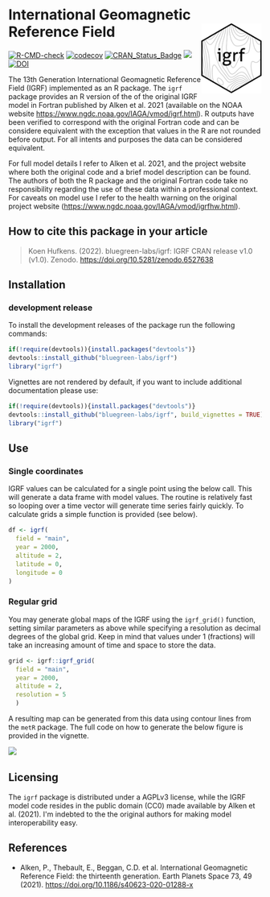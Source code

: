 # International Geomagnetic Reference Field <img src='logo.png' align="right" height="138.5" />

[![R-CMD-check](https://github.com/bluegreen-labs/igrf/workflows/R-CMD-check/badge.svg)](https://github.com/bluegreen-labs/igrf/actions)
[![codecov](https://codecov.io/gh/bluegreen-labs/igrf/branch/main/graph/badge.svg?token=ZI3BYIG3MI)](https://codecov.io/gh/bluegreen-labs/igrf)
[![CRAN\_Status\_Badge](https://www.r-pkg.org/badges/version/igrf)](https://cran.r-project.org/package=igrf)
[![](https://cranlogs.r-pkg.org/badges/igrf)](https://cran.r-project.org/package=igrf)
[![DOI](https://zenodo.org/badge/DOI/10.5281/zenodo.6527639.svg)](https://doi.org/10.5281/zenodo.6527638)

The 13th Generation International Geomagnetic Reference Field (IGRF) implemented as an R package. The `igrf` package provides an R version of the of the original IGRF model in Fortran published by Alken et al. 2021 (available on the NOAA website <https://www.ngdc.noaa.gov/IAGA/vmod/igrf.html>). R outputs have been verified to correspond with the original Fortran code and can be considere equivalent with the exception that values in the R are not rounded before output. For all intents and purposes the data can be considered equivalent.

For full model details I refer to Alken et al. 2021, and the project website where both the original code and a brief model description can be found. The authors of both the R package and the original Fortran code take no responsibility regarding the use of these data within a professional context. For caveats on model use I refer to the health warning on the original project website (<https://www.ngdc.noaa.gov/IAGA/vmod/igrfhw.html>).

## How to cite this package in your article

> Koen Hufkens. (2022). bluegreen-labs/igrf: IGRF CRAN release v1.0 (v1.0). Zenodo. https://doi.org/10.5281/zenodo.6527638

## Installation

### development release

To install the development releases of the package run the following
commands:

``` r
if(!require(devtools)){install.packages("devtools")}
devtools::install_github("bluegreen-labs/igrf")
library("igrf")
```

Vignettes are not rendered by default, if you want to include additional
documentation please use:

``` r
if(!require(devtools)){install.packages("devtools")}
devtools::install_github("bluegreen-labs/igrf", build_vignettes = TRUE)
library("igrf")
```

## Use
### Single coordinates

IGRF values can be calculated for a single point using the below call. This will generate a data frame with model values. The routine is relatively fast so looping over a time vector will generate time series fairly quickly. To calculate grids a simple function is provided (see below).

```r
df <- igrf(
  field = "main",
  year = 2000,
  altitude = 2,
  latitude = 0,
  longitude = 0
)
```

### Regular grid

You may generate global maps of the IGRF using the `igrf_grid()` function, setting similar parameters as above while specifying a resolution as decimal degrees of the global grid. Keep in mind that values under 1 (fractions) will take an increasing amount of time and space to store the data.

```r
grid <- igrf::igrf_grid(
  field = "main",
  year = 2000,
  altitude = 2,
  resolution = 5
  )
```

A resulting map can be generated from this data using contour lines from the `metR` package. The full code on how to generate the below figure is provided in the vignette.

![](https://bluegreen-labs.github.io/igrf/articles/igrf_files/figure-html/unnamed-chunk-3-1.png)

## Licensing

The `igrf` package is distributed under a AGPLv3 license, while the IGRF model code resides in the public domain (CC0) made available by Alken et al. (2021). I'm indebted to the the original authors for making model interoperability easy.

## References

- Alken, P., Thebault, E., Beggan, C.D. et al. International Geomagnetic Reference Field: the thirteenth generation. Earth Planets Space 73, 49 (2021). <https://doi.org/10.1186/s40623-020-01288-x>

